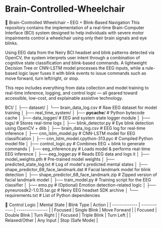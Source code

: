 # Brain-Controlled-Wheelchair


🧠 Brain-Controlled Wheelchair – EEG + Blink-Based Navigation
This repository contains the implementation of a real-time Brain-Computer Interface (BCI) system designed to help individuals with severe motor impairments control a wheelchair using only their brain signals and eye blinks.

Using EEG data from the Neiry BCI headset and blink patterns detected via OpenCV, the system interprets user intent through a combination of cognitive state classification and blink-based commands. A lightweight Decision Tree or CNN-LSTM model processes the EEG inputs, while a rule-based logic layer fuses it with blink events to issue commands such as move forward, turn left/right, or stop.

This repo includes everything from data collection and model training to real-time inference, logging, and control logic — all geared toward accessible, low-cost, and explainable assistive technology.

BCI/
│
├── dataset/
│   └── brain_data_log.csv                   # Raw EEG dataset for model training
│
├── real_time_system/
│   ├── __pycache__/                         # Python bytecode cache
│   ├── data_logger/                         # EEG and system state logger module
│   ├── logs/                                # Stores real-time logs
│   ├── blink_detector.py                    # Eye blink detection using OpenCV + dlib
│   ├── brain_data_log.csv                   # EEG log for real-time inference
│   ├── cnn_lstm_model.py                    # CNN-LSTM model for EEG classification
│   ├── cnn_lstm_model.cpython-313.pyc       # Compiled Python model file
│   ├── control_logic.py                     # Combines EEG + blink to generate commands
│   ├── eeg_inference.py                     # Loads model & performs real-time EEG inference
│   ├── eeg_logger.py                        # Reads EEG data and logs it
│   ├── model_weights.pth                    # Pre-trained model weights
│   ├── predicted_state_log.txt              # Log of model's predicted mental states
│   ├── shape_predictor_68_face_landmark.dat # Facial landmark model for blink detection
│   ├── shape_predictor_68_face_landmark.zip # Zipped version of facial landmark model
│   ├── train_model.py                       # Training script for the EEG classifier
│   ├── emo.py                               # (Optional) Emotion detection-related logic
│   ├── pyneurosdk2-1.0.15.tar.gz            # Neiry EEG headset SDK archive
│   └── requirements.txt                     # List of Python dependencies



🧠 Control Logic
| Mental State  | Blink Type   | Action           |
| ------------- | ------------ | ---------------- |
| Focused       | Single Blink | Move Forward     |
| Focused       | Double Blink | Turn Right       |
| Focused       | Triple Blink | Turn Left        |
| Relaxed/Other | Any Input    | Stop (Safe Mode) |

